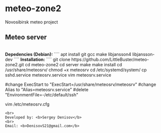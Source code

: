 # meteo-zone2
Novosibirsk meteo project
<h2>Meteo server</h2><br>
<b>Depedencies (Debian):</b>
````
apt install git gcc make libjansson4 libjansson-dev
````
<b>Installation:</b>
````
git clone https://github.com/LittleBuster/meteo-zone2.git
cd meteo-zone2
cd server
make
make install
cd /usr/share/meteosrv/
chmod +x meteosrv
cd /etc/systemd/system/
cp sshd.service meteosrv.service
vim meteosrv.service

#change ExecStart to "ExecStart=/usr/share/meteosrv/meteosrv"
#change Alias to "Alias=meteosrv.service"
#delete "EnvironmentFile=-/etc/default/ssh"

vim /etc/meteosrv.cfg
````
<br>
Developed by: <b>Sergey Denisov</b>
<br>
Email: <b>DenisovS21@gmail.com</b>